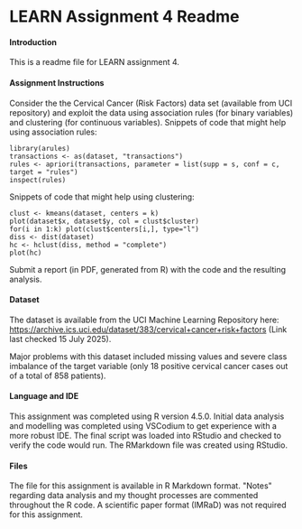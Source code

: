 # LEARN Assignment 4 Readme

#### Introduction
This is a readme file for LEARN assignment 4.


#### Assignment Instructions


Consider the the Cervical Cancer (Risk Factors) data set (available from UCI repository) and exploit the data using association rules (for binary variables) and clustering (for continuous variables).
Snippets of code that might help using association rules:

    library(arules)
    transactions <- as(dataset, "transactions")
    rules <- apriori(transactions, parameter = list(supp = s, conf = c, target = "rules")
    inspect(rules)

Snippets of code that might help using clustering:

    clust <- kmeans(dataset, centers = k)
    plot(dataset$x, dataset$y, col = clust$cluster)
    for(i in 1:k) plot(clust$centers[i,], type="l")
    diss <- dist(dataset)
    hc <- hclust(diss, method = "complete")
    plot(hc)

Submit a report (in PDF, generated from R) with the code and the resulting analysis.



#### Dataset
The dataset is available from the UCI Machine Learning Repository here:
https://archive.ics.uci.edu/dataset/383/cervical+cancer+risk+factors
(Link last checked 15 July 2025).

Major problems with this dataset included missing values and severe class imbalance of the target variable (only 18 positive cervical cancer cases out of a total of 858 patients).


#### Language and IDE
This assignment was completed using R version 4.5.0. Initial data analysis and modelling was completed using VSCodium to get experience with a more robust IDE. The final script was loaded into RStudio and checked to verify the code would run. The RMarkdown file was created using RStudio.


#### Files
The file for this assignment is available in R Markdown format. "Notes" regarding data analysis and my thought processes are commented throughout the R code. A scientific paper format (IMRaD) was not required for this assignment.
